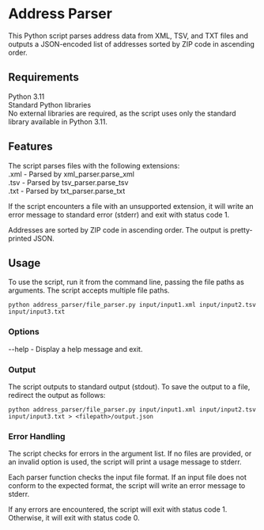 # **Address Parser**
This Python script parses address data from XML, TSV, and TXT files and outputs a JSON-encoded list of addresses sorted by ZIP code in ascending order.

## Requirements
Python 3.11  
Standard Python libraries  
No external libraries are required, as the script uses only the standard library available in Python 3.11.  

## Features
The script parses files with the following extensions:  
.xml - Parsed by xml_parser.parse_xml  
.tsv - Parsed by tsv_parser.parse_tsv  
.txt - Parsed by txt_parser.parse_txt  
  
If the script encounters a file with an unsupported extension, it will write an error message to standard error (stderr) and exit with status code 1. 
   
Addresses are sorted by ZIP code in ascending order. The output is pretty-printed JSON.  

## Usage
To use the script, run it from the command line, passing the file paths as arguments. The script accepts multiple file paths.

```console
python address_parser/file_parser.py input/input1.xml input/input2.tsv input/input3.txt
```
### Options
--help - Display a help message and exit.

### Output
The script outputs to standard output (stdout). To save the output to a file, redirect the output as follows:

```console
python address_parser/file_parser.py input/input1.xml input/input2.tsv input/input3.txt > <filepath>/output.json
```
### Error Handling
The script checks for errors in the argument list. If no files are provided, or an invalid option is used, the script will print a usage message to stderr.  
  
Each parser function checks the input file format. If an input file does not conform to the expected format, the script will write an error message to stderr.  
  
If any errors are encountered, the script will exit with status code 1. Otherwise, it will exit with status code 0.